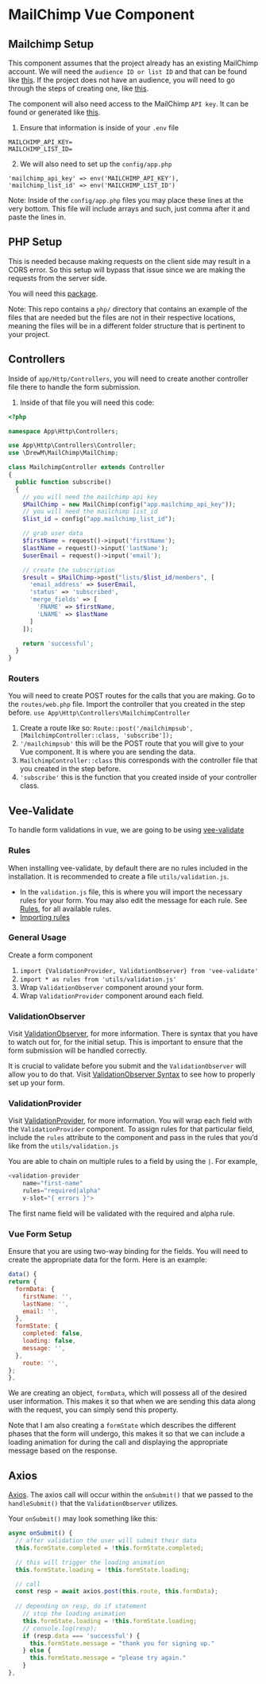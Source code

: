 # MailChimp Vue Component

## Mailchimp Setup
This component assumes that the project already has an existing MailChimp account. We will need the `audience ID or list ID` and that can be found like [this](https://mailchimp.com/help/find-audience-id/). If the project does not have an audience, you will need to go through the steps of creating one, like [this](https://mailchimp.com/help/create-audience/).

The component will also need access to the MailChimp `API key`. It can be found or generated like [this](https://support.checkfront.com/hc/en-us/articles/115004180154-Mailchimp-Setup-API-Key).

1. Ensure that information is inside of your `.env` file
```
MAILCHIMP_API_KEY=
MAILCHIMP_LIST_ID=
```
2. We will also need to set up the `config/app.php`
```
'mailchimp_api_key' => env('MAILCHIMP_API_KEY'),
'mailchimp_list_id' => env('MAILCHIMP_LIST_ID')
```
Note: Inside of the `config/app.php` files you may place these lines at the very bottom. This file will include arrays and such, just comma after it and paste the lines in. 

## PHP Setup
This is needed because making requests on the client side may result in a CORS error. So this setup will bypass that issue since we are making the requests from the server side.

You will need this [package](https://github.com/drewm/mailchimp-api).

Note: This repo contains a `php/` directory that contains an example of the files that are needed but the files are not in their respective locations, meaning the files will be in a different folder structure that is pertinent to your project.

## Controllers
Inside of `app/Http/Controllers`, you will need to create another controller file there to handle the form submission. 

1. Inside of that file you will need this code: 
```php
<?php

namespace App\Http\Controllers;

use App\Http\Controllers\Controller;
use \DrewM\MailChimp\MailChimp;

class MailchimpController extends Controller
{
  public function subscribe() 
  {
    // you will need the mailchimp api key
    $MailChimp = new MailChimp(config("app.mailchimp_api_key"));
    // you will need the mailchimp list_id
    $list_id = config("app.mailchimp_list_id");

    // grab user data
    $firstName = request()->input('firstName');
    $lastName = request()->input('lastName');
    $userEmail = request()->input('email');

    // create the subscription
    $result = $MailChimp->post("lists/$list_id/members", [
      'email_address' => $userEmail,
      'status' => 'subscribed',
      'merge_fields' => [
        'FNAME' => $firstName,
        'LNAME' => $lastName
      ]
    ]);

    return 'successful';
  }
}
```

### Routers
You will need to create POST routes for the calls that you are making. Go to the `routes/web.php` file. Import the controller that you created in the step before. `use App\Http\Controllers\MailchimpController`

1. Create a route like so: `Route::post('/mailchimpsub', [MailchimpController::class, 'subscribe']);`
2. `'/mailchimpsub'` this will be the POST route that you will give to your Vue component. It is where you are sending the data.
3. `MailchimpController::class` this corresponds with the controller file that you created in the step before.
4. `'subscribe'` this is the function that you created inside of your controller class.

## Vee-Validate
To handle form validations in vue, we are going to be using [vee-validate](https://vee-validate.logaretm.com/v3/guide/basics.html)

### Rules 
When installing vee-validate, by default there are no rules included in the installation. It is recommended to create a file `utils/validation.js`.

- In the `validation.js` file, this is where you will import the necessary rules for your form. You may also edit the message for each rule. See [Rules](https://vee-validate.logaretm.com/v3/guide/rules.html#rules), for all available rules. 
- [Importing rules](https://vee-validate.logaretm.com/v3/guide/rules.html#importing-the-rules)

### General Usage
Create a form component 
1. `import {ValidationProvider, ValidationObserver} from 'vee-validate'`
2. `import * as rules from 'utils/validation.js'`
3. Wrap `ValidationObserver` component around your form. 
4. Wrap `ValidationProvider` component around each field.

### ValidationObserver
Visit [ValidationObserver](https://vee-validate.logaretm.com/v3/api/validation-observer.html#validation-observer), for more information. There is syntax that you have to watch out for, for the initial setup. This is important to ensure that the form submission will be handled correctly. 

It is crucial to validate before you submit and the `ValidationObserver` will allow you to do that. Visit [ValidationObserver Syntax](https://vee-validate.logaretm.com/v3/guide/forms.html#validate-before-submit) to see how to properly set up your form. 

### ValidationProvider
Visit [ValidationProvider](https://vee-validate.logaretm.com/v3/api/validation-provider.html#validation-provider), for more information. You will wrap each field with the `ValidationProvider` component. To assign rules for that particular field, include the `rules` attribute to the component and pass in the rules that you’d like from the `utils/validation.js`

You are able to chain on multiple rules to a field by using the `|`. For example, 
```js
<validation-provider
	name="first-name"
	rules="required|alpha"
	v-slot="{ errors }">
```
The first name field will be validated with the required and alpha rule.


### Vue Form Setup
Ensure that you are using two-way binding for the fields. You will need to create the appropriate data for the form. Here is an example:
```js
data() {
return {
  formData: {
    firstName: '',
    lastName: '',
    email: '',
  },
  formState: {
    completed: false,
    loading: false,
    message: '',
  },
	route: '',
};
},
```
We are creating an object, `formData`, which will possess all of the desired user information. This makes it so that when we are sending this data along with the request, you can simply send this property. 

Note that I am also creating a `formState` which describes the different phases that the form will undergo, this makes it so that we can include a loading animation for during the call and displaying the appropriate message based on the response.

## Axios
[Axios](https://www.npmjs.com/package/axios). The axios call will occur within the `onSubmit()` that we passed to the `handleSubmit()` that the `ValidationObserver` utilizes. 

Your `onSubmit()` may look something like this:
```js
async onSubmit() {
  // after validation the user will submit their data
  this.formState.completed = !this.formState.completed;

  // this will trigger the loading animation
  this.formState.loading = !this.formState.loading;

  // call
  const resp = await axios.post(this.route, this.formData);
	
  // depending on resp, do if statement
	// stop the loading animation
	this.formState.loading = !this.formState.loading;
	// console.log(resp);
	if (resp.data === 'successful') {
	  this.formState.message = "thank you for signing up."
	} else {
	  this.formState.message = "please try again."
	}
},
```